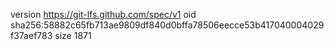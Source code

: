 version https://git-lfs.github.com/spec/v1
oid sha256:58882c65fb713ae9809df840d0bffa78506eecce53b417040004029f37aef783
size 1871
